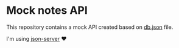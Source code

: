 # Mock notes API
This repository contains a mock API created based on [db.json](./db.json) file.

I'm using [json-server](https://github.com/typicode/json-server) :heart: